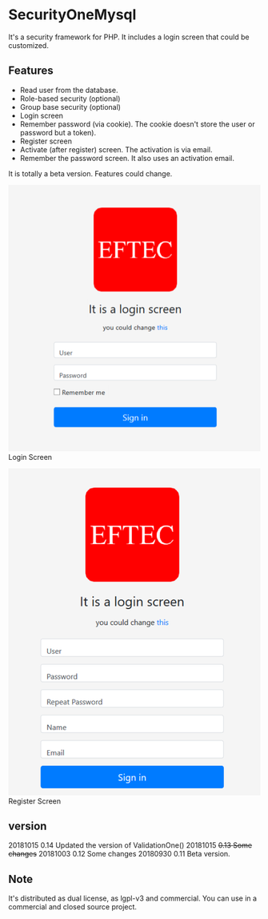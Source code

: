 # SecurityOneMysql
It's a security framework for PHP. It includes a login screen that could be customized.

## Features
- Read user from the database.
- Role-based security (optional)
- Group base security (optional)
- Login screen
- Remember password (via cookie). The cookie doesn't store the user or password but a token).
- Register screen
- Activate (after register) screen. The activation is via email.
- Remember the password screen.  It also uses an activation email.


It is totally a beta version. Features could change.

![login](doc/login.png)  
Login Screen

![register](doc/register.png)  
Register Screen




## version

20181015 0.14 Updated the version of ValidationOne()
20181015 ~~0.13 Some changes~~
20181003 0.12 Some changes
20180930 0.11 Beta version.

## Note
 
It's distributed as dual license, as lgpl-v3 and commercial. You can use in a commercial and closed source project.
